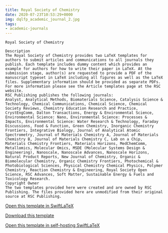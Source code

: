 ```yaml
---
title: Royal Society of Chemistry
date: 2020-07-23T10:53:29+0000
img: dqlfp_academic_journal_2.jpg
tags:
- academic-journals
---
```

```
Royal Society of Chemistry

Description
The Royal Society of Chemistry provides two LaTeX templates for authors to submit articles and communications to all journals they publish. Each template includes dummy content which provides an example for authors for how to write their paper in LaTeX. At the submission stage, author(s) are requested to provide a PDF of the manuscript typeset in LaTeX including all figures as well as the LaTeX files. Supplementary information should be provided as separate PDFs. For more information please see the Article templates page at the RSC website.
RSC Publishing publishes the following journals:
Analyst, Analytical Methods, Biomaterials Science, Catalysis Science & Technology, Chemical Communications, Chemical Science, Chemical Society Reviews, Chemistry Education Research and Practice, CrystEngComm, Dalton Transactions, Energy & Environmental Science, Environmental Science: Nano, Environmental Science: Processes & Impacts, Environmental Science: Water Research & Technology, Faraday Discussions, Food & Function, Green Chemistry, Inorganic Chemistry Frontiers, Integrative Biology, Journal of Analytical Atomic Spectrometry, Journal of Materials Chemistry A, Journal of Materials Chemistry B, Journal of Materials Chemistry C, Lab on a Chip, Materials Chemistry Frontiers, Materials Horizons, MedChemComm, Metallomics, Molecular Omics, MSDE (Molecular Systems Design & Engineering), Nanoscale, Nanoscale Advances, Nanoscale Horizons, Natural Product Reports, New Journal of Chemistry, Organic & Biomolecular Chemistry, Organic Chemistry Frontiers, Photochemical & Photobiological Sciences, Physical Chemistry Chemical Physics, Polymer Chemistry, Reaction Chemistry & Engineering, Royal Society Open Science, RSC Advances, Soft Matter, Sustainable Energy & Fuels and Toxicology Research.
Copyright Owner
The two templates provided here were created and are owned by RSC Publishing. The files provided here are unmodified from their original source at RSC Publishing.
```
[Open this template in SwiftLaTeX](https://www.swiftlatex.com/project.html?import=https://swiftlatex.github.io/LaTeXBoilerPlate/zips/alsnx_rsc_article_template.zip&import_name=Royal%20Society%20of%20Chemistry)

[Download this template](https://swiftlatex.github.io/LaTeXBoilerPlate/zips/alsnx_rsc_article_template.zip)

[Open this template in self-hosting SwiftLaTeX](http://localhost:3011/project.html?import=https://swiftlatex.github.io/LaTeXBoilerPlate/zips/alsnx_rsc_article_template.zip&import_name=Royal%20Society%20of%20Chemistry)

